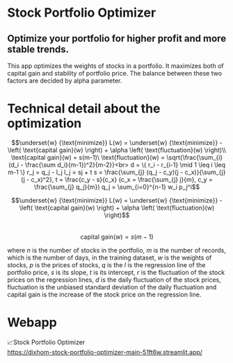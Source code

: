 # Stock Portfolio Optimizer

## Optimize your portfolio for higher profit and more stable trends.

This app optimizes the weights of stocks in a portfolio. It maximizes both of capital gain and stability of portfolio price.
The balance between these two factors are decided by alpha parameter.

# Technical detail about the optimization

```math
\underset{w} {\text{minimize}} L(w) = \underset{w} {\text{minimize}} -\left( \text{capital gain}(w) \right) + \alpha \left( \text{fluctuation}(w)  \right)\\
\text{capital gain}(w) = s(m-1)\
\text{fluctuation}(w) = \sqrt{\frac{\sum_{i}(d_i - \frac{\sum d_i}{m-1})^2}{m-2}}<br>
d = \{ r_i - r_{i-1} \mid 1 \leq i \leq m-1 \}  
r_j = q_j - l_j
l_j = sj + t
s = \frac{\sum_{j} (q_j - c_y)(j - c_x)}{\sum_{j} (j - c_x)^2}, t = \frac{c_y - s}{c_x}
(c_x = \frac{\sum_{j} j}{m}, c_y = \frac{\sum_{j} q_j}{m})
q_j = \sum_{i=0}^{n-1} w_i p_j^i
```

$$\underset{w} {\text{minimize}} L(w) = \underset{w} {\text{minimize}} -\left( \text{capital gain}(w) \right) + \alpha \left( \text{fluctuation}(w)  \right)$$  
$$\text{capital gain}(w) = s(m-1)$$  


where $n$ is the number of stocks in the portfolio, $m$ is the number of records, which is the number of days, in the training dataset, $w$ is the weights of stocks, $p$ is the prices of stocks, $q$ is the $l$ is the regression line of the portfolio price, $s$ is its slope, $t$ is its intercept, $r$ is the fluctuation of the stock prices on the regression lines, $d$ is the daily fluctuation of the stock prices, $\text{fluctuation}$ is the unbiased standard deviation of the daily fluctuation and $\text{capital gain}$ is the increase of the stock price on the regression line.

# Webapp

📈Stock Portfolio Optimizer  
https://dixhom-stock-portfolio-optimizer-main-51ft6w.streamlit.app/
